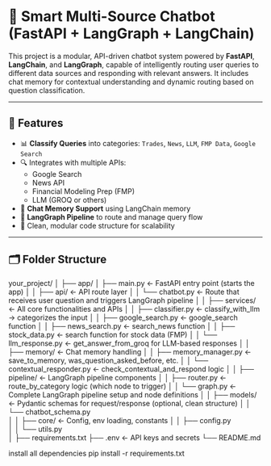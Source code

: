 # 🤖 Smart Multi-Source Chatbot (FastAPI + LangGraph + LangChain)

This project is a modular, API-driven chatbot system powered by **FastAPI**, **LangChain**, and **LangGraph**, capable of intelligently routing user queries to different data sources and responding with relevant answers. It includes chat memory for contextual understanding and dynamic routing based on question classification.

---

## 🚀 Features

- 📊 **Classify Queries** into categories: `Trades`, `News`, `LLM`, `FMP Data`, `Google Search`
- 🔍 Integrates with multiple APIs:
  - Google Search
  - News API
  - Financial Modeling Prep (FMP)
  - LLM (GROQ or others)
- 🧠 **Chat Memory Support** using LangChain memory
- 🧭 **LangGraph Pipeline** to route and manage query flow
- 🧩 Clean, modular code structure for scalability

---

## 🗂️ Folder Structure

your_project/
│
├── app/
│   ├── main.py                          ← FastAPI entry point (starts the app)
│
│   ├── api/                             ← API route layer
│   │   └── chatbot.py                   ← Route that receives user question and triggers LangGraph pipeline
│
│   ├── services/                        ← All core functionalities and APIs
│   │   ├── classifier.py                ← classify_with_llm → categorizes the input
│   │   ├── google_search.py            ← google_search function
│   │   ├── news_search.py              ← search_news function
│   │   ├── stock_data.py               ← search function for stock data (FMP)
│   │   └── llm_response.py             ← get_answer_from_groq for LLM-based responses
│
│   ├── memory/                          ← Chat memory handling
│   │   ├── memory_manager.py           ← save_to_memory, was_question_asked_before, etc.
│   │   └── contextual_responder.py     ← check_contextual_and_respond logic
│
│   ├── pipeline/                        ← LangGraph pipeline components
│   │   ├── router.py                   ← route_by_category logic (which node to trigger)
│   │   └── graph.py                    ← Complete LangGraph pipeline setup and node definitions
│
│   ├── models/                          ← Pydantic schemas for request/response (optional, clean structure)
│   │   └── chatbot_schema.py           
│
│   ├── core/                            ← Config, env loading, constants
│   │   ├── config.py                   
│   │   └── utils.py                    
│
├── requirements.txt
├── .env                                 ← API keys and secrets
└── README.md

install all dependencies 
pip install -r requirements.txt
